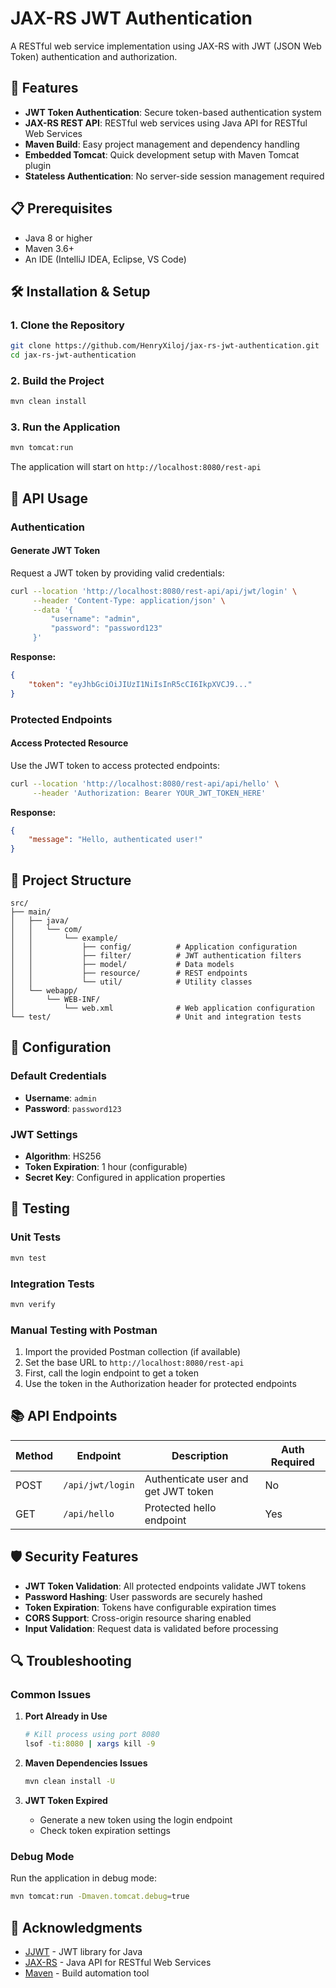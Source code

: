 # JAX-RS JWT Authentication

A RESTful web service implementation using JAX-RS with JWT (JSON Web Token) authentication and authorization.

## 🚀 Features

- **JWT Token Authentication**: Secure token-based authentication system
- **JAX-RS REST API**: RESTful web services using Java API for RESTful Web Services
- **Maven Build**: Easy project management and dependency handling
- **Embedded Tomcat**: Quick development setup with Maven Tomcat plugin
- **Stateless Authentication**: No server-side session management required

## 📋 Prerequisites

- Java 8 or higher
- Maven 3.6+
- An IDE (IntelliJ IDEA, Eclipse, VS Code)

## 🛠️ Installation & Setup

### 1. Clone the Repository
```bash
git clone https://github.com/HenryXiloj/jax-rs-jwt-authentication.git
cd jax-rs-jwt-authentication
```

### 2. Build the Project
```bash
mvn clean install
```

### 3. Run the Application
```bash
mvn tomcat:run
```

The application will start on `http://localhost:8080/rest-api`

## 🔐 API Usage

### Authentication

#### Generate JWT Token
Request a JWT token by providing valid credentials:

```bash
curl --location 'http://localhost:8080/rest-api/api/jwt/login' \
     --header 'Content-Type: application/json' \
     --data '{
         "username": "admin",
         "password": "password123"
     }'
```

**Response:**
```json
{
    "token": "eyJhbGciOiJIUzI1NiIsInR5cCI6IkpXVCJ9..."
}
```

### Protected Endpoints

#### Access Protected Resource
Use the JWT token to access protected endpoints:

```bash
curl --location 'http://localhost:8080/rest-api/api/hello' \
     --header 'Authorization: Bearer YOUR_JWT_TOKEN_HERE'
```

**Response:**
```json
{
    "message": "Hello, authenticated user!"
}
```

## 📁 Project Structure

```
src/
├── main/
│   ├── java/
│   │   └── com/
│   │       └── example/
│   │           ├── config/          # Application configuration
│   │           ├── filter/          # JWT authentication filters
│   │           ├── model/           # Data models
│   │           ├── resource/        # REST endpoints
│   │           └── util/            # Utility classes
│   └── webapp/
│       └── WEB-INF/
│           └── web.xml              # Web application configuration
└── test/                            # Unit and integration tests
```

## 🔧 Configuration

### Default Credentials
- **Username**: `admin`
- **Password**: `password123`

### JWT Settings
- **Algorithm**: HS256
- **Token Expiration**: 1 hour (configurable)
- **Secret Key**: Configured in application properties

## 🧪 Testing

### Unit Tests
```bash
mvn test
```

### Integration Tests
```bash
mvn verify
```

### Manual Testing with Postman
1. Import the provided Postman collection (if available)
2. Set the base URL to `http://localhost:8080/rest-api`
3. First, call the login endpoint to get a token
4. Use the token in the Authorization header for protected endpoints

## 📚 API Endpoints

| Method | Endpoint | Description | Auth Required |
|--------|----------|-------------|---------------|
| POST | `/api/jwt/login` | Authenticate user and get JWT token | No |
| GET | `/api/hello` | Protected hello endpoint | Yes |

## 🛡️ Security Features

- **JWT Token Validation**: All protected endpoints validate JWT tokens
- **Password Hashing**: User passwords are securely hashed
- **Token Expiration**: Tokens have configurable expiration times
- **CORS Support**: Cross-origin resource sharing enabled
- **Input Validation**: Request data is validated before processing

## 🔍 Troubleshooting

### Common Issues

1. **Port Already in Use**
   ```bash
   # Kill process using port 8080
   lsof -ti:8080 | xargs kill -9
   ```

2. **Maven Dependencies Issues**
   ```bash
   mvn clean install -U
   ```

3. **JWT Token Expired**
   - Generate a new token using the login endpoint
   - Check token expiration settings

### Debug Mode
Run the application in debug mode:
```bash
mvn tomcat:run -Dmaven.tomcat.debug=true
```

## 🙏 Acknowledgments

- [JJWT](https://github.com/jwtk/jjwt) - JWT library for Java
- [JAX-RS](https://eclipse-ee4j.github.io/jersey/) - Java API for RESTful Web Services
- [Maven](https://maven.apache.org/) - Build automation tool
